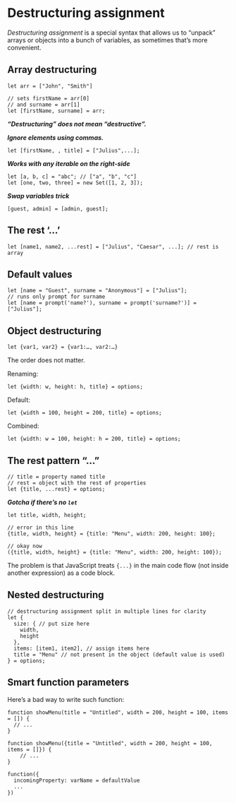 # Destructuring assignment

*Destructuring assignment* is a special syntax that allows us to “unpack” arrays or objects into a bunch of variables, as sometimes that’s more convenient.

## Array destructuring

```
let arr = ["John", "Smith"]

// sets firstName = arr[0]
// and surname = arr[1]
let [firstName, surname] = arr;
```

***“Destructuring” does not mean “destructive”.***

***Ignore elements using commas.***

```
let [firstName, , title] = ["Julius",...];
```

***Works with any iterable on the right-side***

```
let [a, b, c] = "abc"; // ["a", "b", "c"]
let [one, two, three] = new Set([1, 2, 3]);
```

***Swap variables trick***

```
[guest, admin] = [admin, guest];
```

## The rest ‘…’

```
let [name1, name2, ...rest] = ["Julius", "Caesar", ...]; // rest is array
```

## Default values

```
let [name = "Guest", surname = "Anonymous"] = ["Julius"];
// runs only prompt for surname
let [name = prompt('name?'), surname = prompt('surname?')] = ["Julius"];
```

## Object destructuring

```
let {var1, var2} = {var1:…, var2:…}
```

The order does not matter.

Renaming:

```
let {width: w, height: h, title} = options;
```

Default:

```
let {width = 100, height = 200, title} = options;
```

Combined:

```
let {width: w = 100, height: h = 200, title} = options;
```

## The rest pattern “…”

```
// title = property named title
// rest = object with the rest of properties
let {title, ...rest} = options;
```

***Gotcha if there’s no `let`***

```
let title, width, height;

// error in this line
{title, width, height} = {title: "Menu", width: 200, height: 100};

// okay now
({title, width, height} = {title: "Menu", width: 200, height: 100});
```

The problem is that JavaScript treats `{...}` in the main code flow (not inside another expression) as a code block.

## Nested destructuring

```
// destructuring assignment split in multiple lines for clarity
let {
  size: { // put size here
    width,
    height
  },
  items: [item1, item2], // assign items here
  title = "Menu" // not present in the object (default value is used)
} = options;
```

## Smart function parameters

Here’s a bad way to write such function:

```
function showMenu(title = "Untitled", width = 200, height = 100, items = []) {
  // ...
}
```

```
function showMenu({title = "Untitled", width = 200, height = 100, items = []}) {
    // ...
}
```

```
function({
  incomingProperty: varName = defaultValue
  ...
})
```